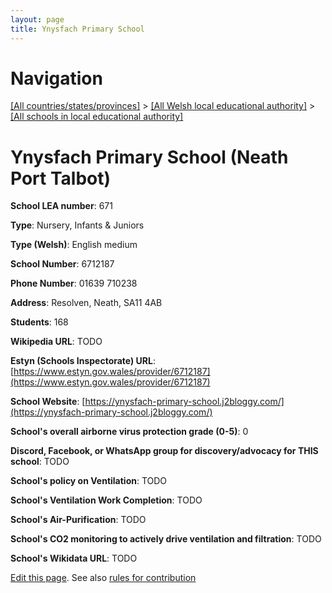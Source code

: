 ```yaml
---
layout: page
title: Ynysfach Primary School
---
```

# Navigation

[[All countries/states/provinces]](../../..) > [[All Welsh local educational authority]](../..) > [[All schools in local educational authority]](..)

# Ynysfach Primary School (Neath Port Talbot)

**School LEA number**: 671

**Type**: Nursery, Infants & Juniors

**Type (Welsh)**: English medium

**School Number**: 6712187

**Phone Number**: 01639 710238

**Address**: Resolven, Neath, SA11 4AB

**Students**: 168

**Wikipedia URL**: TODO

**Estyn (Schools Inspectorate) URL**: [https://www.estyn.gov.wales/provider/6712187](https://www.estyn.gov.wales/provider/6712187)

**School Website**: [https://ynysfach-primary-school.j2bloggy.com/](https://ynysfach-primary-school.j2bloggy.com/)

**School's overall airborne virus protection grade (0-5)**: 0

**Discord, Facebook, or WhatsApp group for discovery/advocacy for THIS school**: TODO

**School's policy on Ventilation**: TODO

**School's Ventilation Work Completion**: TODO

**School's Air-Purification**: TODO

**School's CO2 monitoring to actively drive ventilation and filtration**: TODO

**School's Wikidata URL**: TODO




[Edit this page](https://github.com/ventilate-schools/Wales/edit/prif/./Neath_Port_Talbot/Ynysfach_Primary_School.md). See also [rules for contribution](../../../contribution-rules/)